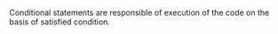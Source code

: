 Conditional statements are responsible of execution of the code on the basis of satisfied condition.